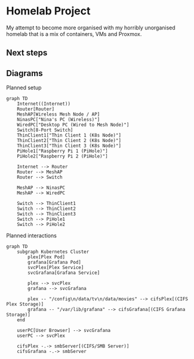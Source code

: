 # Homelab Project

My attempt to become more organised with my horribly unorganised homelab that is a mix of containers, VMs and Proxmox. 

## Next steps


## Diagrams
Planned setup
```mermaid
graph TD
    Internet((Internet))
    Router[Router]
    MeshAP[Wireless Mesh Node / AP]
    NinasPC["Nina's PC (Wireless)"]
    WiredPC["Desktop PC (Wired to Mesh Node)"]
    Switch[8-Port Switch]
    ThinClient1["Thin Client 1 (K8s Node)"]
    ThinClient2["Thin Client 2 (K8s Node)"]
    ThinClient3["Thin Client 3 (K8s Node)"]
    PiHole1["Raspberry Pi 1 (PiHole)"]
    PiHole2["Raspberry Pi 2 (PiHole)"]

    Internet --> Router
    Router --> MeshAP
    Router --> Switch

    MeshAP --> NinasPC
    MeshAP --> WiredPC

    Switch --> ThinClient1
    Switch --> ThinClient2
    Switch --> ThinClient3
    Switch --> PiHole1
    Switch --> PiHole2
```

Planned interactions
```mermaid
graph TD
    subgraph Kubernetes Cluster
        plex[Plex Pod]
        grafana[Grafana Pod]
        svcPlex[Plex Service]
        svcGrafana[Grafana Service]

        plex --> svcPlex
        grafana --> svcGrafana

        plex -- "/config\n/data/tv\n/data/movies" --> cifsPlex[(CIFS Plex Storage)]
        grafana -- "/var/lib/grafana" --> cifsGrafana[(CIFS Grafana Storage)]
    end

    userPC[User Browser] --> svcGrafana
    userPC --> svcPlex

    cifsPlex -.-> smbServer[(CIFS/SMB Server)]
    cifsGrafana -.-> smbServer
```